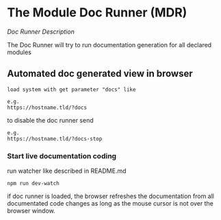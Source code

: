 # The Module Doc Runner (MDR)

*Doc Runner Description*

The Doc Runner will try to run documentation generation for all declared modules

## Automated doc generated view in browser

    load system with get parameter "docs" like
    
    e.g.
    https://hostname.tld/?docs
    
to disable the doc runner send

    e.g.
    https://hostname.tld/?docs-stop

### Start live documentation coding

run watcher like described in README.md

    npm run dev-watch

if doc runner is loaded, the browser refreshes the documentation
from all documentated code changes as long as the mouse cursor 
is not over the browser window.
